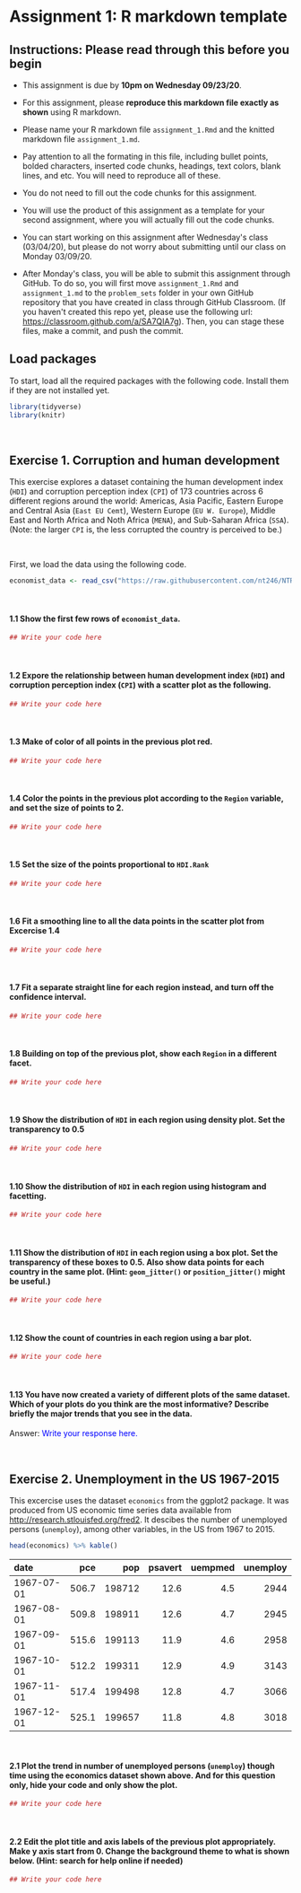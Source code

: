 Assignment 1: R markdown template
================

Instructions: Please read through this before you begin
-------------------------------------------------------

-   This assignment is due by **10pm on Wednesday 09/23/20**.

-   For this assignment, please **reproduce this markdown file exactly as shown** using R markdown.

-   Please name your R markdown file `assignment_1.Rmd` and the knitted markdown file `assignment_1.md`.

-   Pay attention to all the formating in this file, including bullet points, bolded characters, inserted code chunks, headings, text colors, blank lines, and etc. You will need to reproduce all of these.

-   You do not need to fill out the code chunks for this assignment.

-   You will use the product of this assignment as a template for your second assignment, where you will actually fill out the code chunks.

-   You can start working on this assignment after Wednesday's class (03/04/20), but please do not worry about submitting until our class on Monday 03/09/20.

-   After Monday's class, you will be able to submit this assignment through GitHub. To do so, you will first move `assignment_1.Rmd` and `assignment_1.md` to the `problem_sets` folder in your own GitHub repository that you have created in class through GitHub Classroom. (If you haven't created this repo yet, please use the following url: <https://classroom.github.com/a/SA7QIA7g>). Then, you can stage these files, make a commit, and push the commit.

Load packages
-------------

To start, load all the required packages with the following code. Install them if they are not installed yet.

``` r
library(tidyverse)
library(knitr)
```

<br>

Exercise 1. Corruption and human development
--------------------------------------------

This exercise explores a dataset containing the human development index (`HDI`) and corruption perception index (`CPI`) of 173 countries across 6 different regions around the world: Americas, Asia Pacific, Eastern Europe and Central Asia (`East EU Cemt`), Western Europe (`EU W. Europe`), Middle East and North Africa and Noth Africa (`MENA`), and Sub-Saharan Africa (`SSA`). (Note: the larger `CPI` is, the less corrupted the country is perceived to be.)

<br>

First, we load the data using the following code.

``` r
economist_data <- read_csv("https://raw.githubusercontent.com/nt246/NTRES6940-data-science/master/datasets/EconomistData.csv") # Window users may need to change the slashes in this path
```

<br>

#### 1.1 Show the first few rows of `economist_data`.

``` r
## Write your code here
```

<br>

#### 1.2 Expore the relationship between human development index (`HDI`) and corruption perception index (`CPI`) with a scatter plot as the following.

``` r
## Write your code here
```

<br>

#### 1.3 Make of color of all points in the previous plot red.

``` r
## Write your code here
```

<br>

#### 1.4 Color the points in the previous plot according to the `Region` variable, and set the size of points to 2.

``` r
## Write your code here
```

<br>

#### 1.5 Set the size of the points proportional to `HDI.Rank`

``` r
## Write your code here
```

<br>

#### 1.6 Fit a **smoothing line** to **all** the data points in the scatter plot from Excercise 1.4

``` r
## Write your code here
```

<br>

#### 1.7 Fit a separate **straight line** for **each region** instead, and turn off the confidence interval.

``` r
## Write your code here
```

<br>

#### 1.8 Building on top of the previous plot, show each `Region` in a different facet.

``` r
## Write your code here
```

<br>

#### 1.9 Show the distribution of `HDI` in each region using density plot. Set the transparency to 0.5

``` r
## Write your code here
```

<br>

#### 1.10 Show the distribution of `HDI` in each region using histogram and facetting.

``` r
## Write your code here
```

<br>

#### 1.11 Show the distribution of `HDI` in each region using a box plot. Set the transparency of these boxes to 0.5. Also show data points for each country in the same plot. (Hint: `geom_jitter()` or `position_jitter()` might be useful.)

``` r
## Write your code here
```

<br>

#### 1.12 Show the count of countries in each region using a bar plot.

``` r
## Write your code here
```

<br>

#### 1.13 You have now created a variety of different plots of the same dataset. Which of your plots do you think are the most informative? Describe briefly the major trends that you see in the data.

Answer: <span style="color:blue"> Write your response here. </span>

<br>

Exercise 2. Unemployment in the US 1967-2015
--------------------------------------------

This excercise uses the dataset `economics` from the ggplot2 package. It was produced from US economic time series data available from <http://research.stlouisfed.org/fred2>. It descibes the number of unemployed persons (`unemploy`), among other variables, in the US from 1967 to 2015.

``` r
head(economics) %>% kable()
```

| date       |    pce|     pop|  psavert|  uempmed|  unemploy|
|:-----------|------:|-------:|--------:|--------:|---------:|
| 1967-07-01 |  506.7|  198712|     12.6|      4.5|      2944|
| 1967-08-01 |  509.8|  198911|     12.6|      4.7|      2945|
| 1967-09-01 |  515.6|  199113|     11.9|      4.6|      2958|
| 1967-10-01 |  512.2|  199311|     12.9|      4.9|      3143|
| 1967-11-01 |  517.4|  199498|     12.8|      4.7|      3066|
| 1967-12-01 |  525.1|  199657|     11.8|      4.8|      3018|

<br>

#### 2.1 Plot the trend in number of unemployed persons (`unemploy`) though time using the economics dataset shown above. And for this question only, **hide your code and only show the plot**.

``` r
## Write your code here
```

<br>

#### 2.2 Edit the plot title and axis labels of the previous plot appropriately. Make y axis start from 0. Change the background theme to what is shown below. (Hint: search for help online if needed)

``` r
## Write your code here
```

<br>
